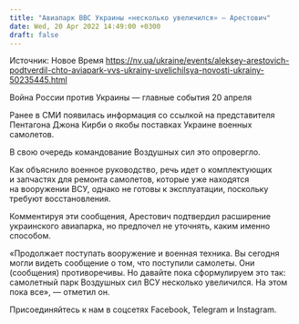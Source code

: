 ```yaml
---
title: "Авиапарк ВВС Украины «несколько увеличился» — Арестович"
date: Wed, 20 Apr 2022 14:49:00 +0300
draft: false
---
```

Источник: Новое Время https://nv.ua/ukraine/events/aleksey-arestovich-podtverdil-chto-aviapark-vvs-ukrainy-uvelichilsya-novosti-ukrainy-50235445.html


Война России против Украины — главные события 20 апреля

Ранее в СМИ появилась информация со ссылкой на представителя Пентагона Джона Кирби о якобы поставках Украине военных самолетов.

В свою очередь командование Воздушных сил это опровергло. 

Как объяснило военное руководство, речь идет о комплектующих и запчастях для ремонта самолетов, которые уже находятся на вооружении ВСУ, однако не готовы к эксплуатации, поскольку требуют восстановления.

Комментируя эти сообщения, Арестович подтвердил расширение украинского авиапарка, но предпочел не уточнять, каким именно способом.

«Продолжает поступать вооружение и военная техника. Вы сегодня могли видеть сообщение о том, что поступили самолеты. Они (сообщения) противоречивы. Но давайте пока сформулируем это так: самолетный парк Воздушных сил ВСУ несколько увеличился. На этом пока все», — отметил он.

Присоединяйтесь к нам в соцсетях Facebook, Telegram и Instagram.

